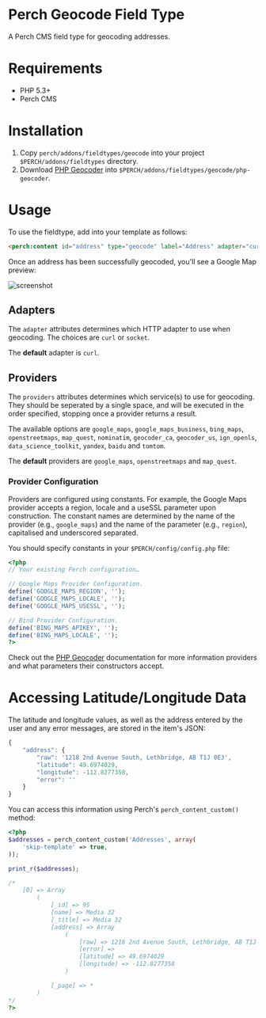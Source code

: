 Perch Geocode Field Type
========================

A Perch CMS field type for geocoding addresses.

# Requirements

* PHP 5.3+
* Perch CMS

# Installation

1. Copy `perch/addons/fieldtypes/geocode` into your project `$PERCH/addons/fieldtypes` directory.
2. Download [PHP Geocoder](https://github.com/geocoder-php) into `$PERCH/addons/fieldtypes/geocode/php-geocoder`.

# Usage

To use the fieldtype, add into your template as follows:

```html
<perch:content id="address" type="geocode" label="Address" adapter="curl" providers="google_maps openstreetmaps map_quest" required="true" />
```

Once an address has been successfully geocoded, you'll see a Google Map preview:

![screenshot](https://github.com/ziadoz/perch-fieldtype-geocode/blob/master/screenshot.png?raw=true "Google Map Preview")

## Adapters

The `adapter` attributes determines which HTTP adapter to use when geocoding. The choices are `curl` or `socket`.

The **default** adapter is `curl`.

## Providers

The `providers` attributes determines which service(s) to use for geocoding. They should be seperated by a single space, and will be executed in the order specified, stopping once a provider returns a result.

The available options are `google_maps`, `google_maps_business`, `bing_maps`, `openstreetmaps`, `map_quest`, `nominatim`, `geocoder_ca`, `geocoder_us`, `ign_openls`, `data_science_toolkit`, `yandex`, `baidu` and `tomtom`.

The **default** providers are `google_maps`, `openstreetmaps` and `map_quest`.

### Provider Configuration

Providers are configured using constants. For example, the Google Maps provider accepts a region, locale and a useSSL parameter upon construction. The constant names are determined by the name of the provider (e.g., `google_maps`) and the name of the parameter (e.g., `region`), capitalised and underscored separated.

You should specify constants in your `$PERCH/config/config.php` file:

```php
<?php
// Your existing Perch configuration…

// Google Maps Provider Configuration.
define('GOOGLE_MAPS_REGION', '');
define('GOOGLE_MAPS_LOCALE', '');
define('GOOGLE_MAPS_USESSL', '');

// Bind Provider Configuration.
define('BING_MAPS_APIKEY', '');
define('BING_MAPS_LOCALE', '');
?>
```

Check out the [PHP Geocoder](https://github.com/geocoder-php) documentation for more information providers and what parameters their constructors accept.

# Accessing Latitude/Longitude Data

The latitude and longitude values, as well as the address entered by the user and any error messages, are stored in the item's JSON:

```js
{
	"address": {
		"raw": '1218 2nd Avenue South, Lethbridge, AB T1J 0E3',
		"latitude": 49.6974029,
		"longitude": -112.8277358,
		"error": ''
	}
}
```

You can access this information using Perch's `perch_content_custom()` method:

```php
<?php
$addresses = perch_content_custom('Addresses', array(
	'skip-template' => true,
));

print_r($addresses);

/*
    [0] => Array
        (
            [_id] => 95
            [name] => Media 32
            [_title] => Media 32
            [address] => Array
                (
                    [raw] => 1218 2nd Avenue South, Lethbridge, AB T1J 0E3
                    [error] =>
                    [latitude] => 49.6974029
                    [longitude] => -112.8277358
                )

            [_page] => *
        )
*/
?>
```